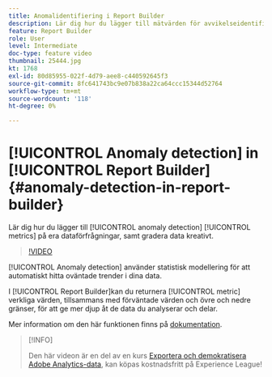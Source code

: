 ```yaml
---
title: Anomalidentifiering i Report Builder
description: Lär dig hur du lägger till mätvärden för avvikelseidentifiering i dataförfrågningar, och hur du graderar data på ett kreativt sätt.
feature: Report Builder
role: User
level: Intermediate
doc-type: feature video
thumbnail: 25444.jpg
kt: 1768
exl-id: 80d85955-022f-4d79-aee8-c440592645f3
source-git-commit: 8fc641743bc9e07b838a22ca64ccc15344d52764
workflow-type: tm+mt
source-wordcount: '118'
ht-degree: 0%

---
```


# [!UICONTROL Anomaly detection] in [!UICONTROL Report Builder] {#anomaly-detection-in-report-builder}

Lär dig hur du lägger till [!UICONTROL anomaly detection] [!UICONTROL metrics] på era dataförfrågningar, samt gradera data kreativt.

>[!VIDEO](https://video.tv.adobe.com/v/23543/?quality=12&learn=on)

[!UICONTROL Anomaly detection] använder statistisk modellering för att automatiskt hitta oväntade trender i dina data.

I [!UICONTROL Report Builder]kan du returnera [!UICONTROL metric] verkliga värden, tillsammans med förväntade värden och övre och nedre gränser, för att ge mer djup åt de data du analyserar och delar.

Mer information om den här funktionen finns på [dokumentation](https://experienceleague.adobe.com/docs/analytics/analyze/analysis-workspace/virtual-analyst/anomaly-detection/statistics-anomaly-detection.html?lang=en).

>[!INFO]
>
> Den här videon är en del av en kurs [Exportera och demokratisera Adobe Analytics-data](https://experienceleague.adobe.com/?recommended=Analytics-A-1-2022.1.democratizing), kan köpas kostnadsfritt på Experience League!